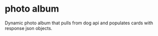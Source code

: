 # photo album

Dynamic photo album that pulls from dog api and populates cards with response json objects.
